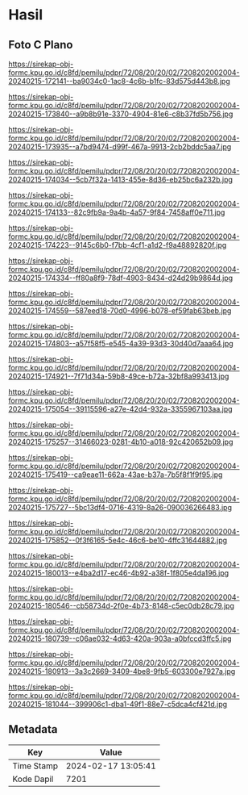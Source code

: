 # Hasil

## Foto C Plano

https://sirekap-obj-formc.kpu.go.id/c8fd/pemilu/pdpr/72/08/20/20/02/7208202002004-20240215-172141--ba9034c0-1ac8-4c6b-b1fc-83d575d443b8.jpg

https://sirekap-obj-formc.kpu.go.id/c8fd/pemilu/pdpr/72/08/20/20/02/7208202002004-20240215-173840--a9b8b91e-3370-4904-81e6-c8b37fd5b756.jpg

https://sirekap-obj-formc.kpu.go.id/c8fd/pemilu/pdpr/72/08/20/20/02/7208202002004-20240215-173935--a7bd9474-d99f-467a-9913-2cb2bddc5aa7.jpg

https://sirekap-obj-formc.kpu.go.id/c8fd/pemilu/pdpr/72/08/20/20/02/7208202002004-20240215-174034--5cb7f32a-1413-455e-8d36-eb25bc6a232b.jpg

https://sirekap-obj-formc.kpu.go.id/c8fd/pemilu/pdpr/72/08/20/20/02/7208202002004-20240215-174133--82c9fb9a-9a4b-4a57-9f84-7458aff0e711.jpg

https://sirekap-obj-formc.kpu.go.id/c8fd/pemilu/pdpr/72/08/20/20/02/7208202002004-20240215-174223--9145c6b0-f7bb-4cf1-a1d2-f9a48892820f.jpg

https://sirekap-obj-formc.kpu.go.id/c8fd/pemilu/pdpr/72/08/20/20/02/7208202002004-20240215-174334--ff80a8f9-78df-4903-8434-d24d29b9864d.jpg

https://sirekap-obj-formc.kpu.go.id/c8fd/pemilu/pdpr/72/08/20/20/02/7208202002004-20240215-174559--587eed18-70d0-4996-b078-ef59fab63beb.jpg

https://sirekap-obj-formc.kpu.go.id/c8fd/pemilu/pdpr/72/08/20/20/02/7208202002004-20240215-174803--a57f58f5-e545-4a39-93d3-30d40d7aaa64.jpg

https://sirekap-obj-formc.kpu.go.id/c8fd/pemilu/pdpr/72/08/20/20/02/7208202002004-20240215-174921--7f71d34a-59b8-49ce-b72a-32bf8a993413.jpg

https://sirekap-obj-formc.kpu.go.id/c8fd/pemilu/pdpr/72/08/20/20/02/7208202002004-20240215-175054--39115596-a27e-42d4-932a-3355967103aa.jpg

https://sirekap-obj-formc.kpu.go.id/c8fd/pemilu/pdpr/72/08/20/20/02/7208202002004-20240215-175257--31466023-0281-4b10-a018-92c420652b09.jpg

https://sirekap-obj-formc.kpu.go.id/c8fd/pemilu/pdpr/72/08/20/20/02/7208202002004-20240215-175419--ca9eae11-662a-43ae-b37a-7b5f8f1f9f95.jpg

https://sirekap-obj-formc.kpu.go.id/c8fd/pemilu/pdpr/72/08/20/20/02/7208202002004-20240215-175727--5bc13df4-0716-4319-8a26-090036266483.jpg

https://sirekap-obj-formc.kpu.go.id/c8fd/pemilu/pdpr/72/08/20/20/02/7208202002004-20240215-175852--0f3f6165-5e4c-46c6-be10-4ffc31644882.jpg

https://sirekap-obj-formc.kpu.go.id/c8fd/pemilu/pdpr/72/08/20/20/02/7208202002004-20240215-180013--e4ba2d17-ec46-4b92-a38f-1f805e4da196.jpg

https://sirekap-obj-formc.kpu.go.id/c8fd/pemilu/pdpr/72/08/20/20/02/7208202002004-20240215-180546--cb58734d-2f0e-4b73-8148-c5ec0db28c79.jpg

https://sirekap-obj-formc.kpu.go.id/c8fd/pemilu/pdpr/72/08/20/20/02/7208202002004-20240215-180739--c06ae032-4d63-420a-903a-a0bfccd3ffc5.jpg

https://sirekap-obj-formc.kpu.go.id/c8fd/pemilu/pdpr/72/08/20/20/02/7208202002004-20240215-180913--3a3c2669-3409-4be8-9fb5-603300e7927a.jpg

https://sirekap-obj-formc.kpu.go.id/c8fd/pemilu/pdpr/72/08/20/20/02/7208202002004-20240215-181044--399906c1-dba1-49f1-88e7-c5dca4cf421d.jpg


## Metadata

| Key        | Value               |
| ---------- | ------------------- |
| Time Stamp | 2024-02-17 13:05:41 |
| Kode Dapil | 7201                |



